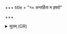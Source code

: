 +++
title = "१० अन्तर्हिता म इषवो"

+++
<details><summary>मूलम् (GR)</summary>

अन्तर्हिता म इषवो ब्राह्मणानाम्  
अन्तर्हिता वनस्पतयः समूलाः ।  
(…) ॥ +++(see 1cd)+++
</details>